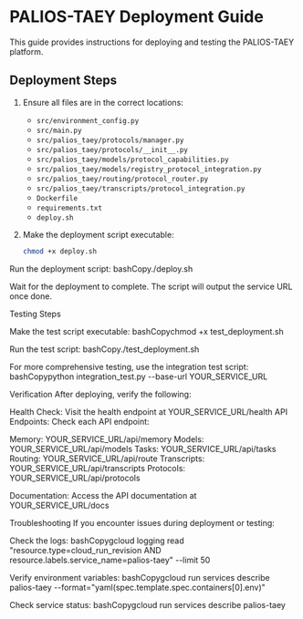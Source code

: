 # PALIOS-TAEY Deployment Guide

This guide provides instructions for deploying and testing the PALIOS-TAEY platform.

## Deployment Steps

1. Ensure all files are in the correct locations:
   - `src/environment_config.py`
   - `src/main.py`
   - `src/palios_taey/protocols/manager.py`
   - `src/palios_taey/protocols/__init__.py`
   - `src/palios_taey/models/protocol_capabilities.py`
   - `src/palios_taey/models/registry_protocol_integration.py`
   - `src/palios_taey/routing/protocol_router.py`
   - `src/palios_taey/transcripts/protocol_integration.py`
   - `Dockerfile`
   - `requirements.txt`
   - `deploy.sh`

2. Make the deployment script executable:
   ```bash
   chmod +x deploy.sh

Run the deployment script:
bashCopy./deploy.sh

Wait for the deployment to complete. The script will output the service URL once done.

Testing Steps

Make the test script executable:
bashCopychmod +x test_deployment.sh

Run the test script:
bashCopy./test_deployment.sh

For more comprehensive testing, use the integration test script:
bashCopypython integration_test.py --base-url YOUR_SERVICE_URL


Verification
After deploying, verify the following:

Health Check: Visit the health endpoint at YOUR_SERVICE_URL/health
API Endpoints: Check each API endpoint:

Memory: YOUR_SERVICE_URL/api/memory
Models: YOUR_SERVICE_URL/api/models
Tasks: YOUR_SERVICE_URL/api/tasks
Routing: YOUR_SERVICE_URL/api/route
Transcripts: YOUR_SERVICE_URL/api/transcripts
Protocols: YOUR_SERVICE_URL/api/protocols


Documentation: Access the API documentation at YOUR_SERVICE_URL/docs

Troubleshooting
If you encounter issues during deployment or testing:

Check the logs:
bashCopygcloud logging read "resource.type=cloud_run_revision AND resource.labels.service_name=palios-taey" --limit 50

Verify environment variables:
bashCopygcloud run services describe palios-taey --format="yaml(spec.template.spec.containers[0].env)"

Check service status:
bashCopygcloud run services describe palios-taey


